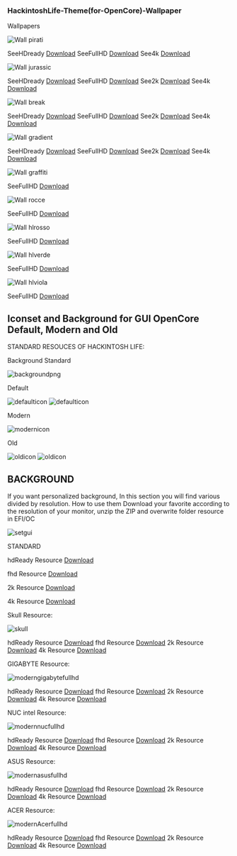 ### HackintoshLife-Theme(for-OpenCore)-Wallpaper

Wallpapers

![Wall pirati](./Screenshot/pirati.png)

SeeHDready [Download](https://github.com/Hackintoshlifeit/OC-Theme-HackintoshLife/blob/master/Wallpaper/hdready/piratihdready.png)
SeeFullHD  [Download](https://github.com/Hackintoshlifeit/OC-Theme-HackintoshLife/blob/master/Wallpaper/Fullhd/piratifullhd.png)
See4k      [Download](https://github.com/Hackintoshlifeit/OC-Theme-HackintoshLife/blob/master/Wallpaper/4k/pirati4k.png)

![Wall jurassic](./Screenshot/jurassic.png)

SeeHDready [Download](https://github.com/Hackintoshlifeit/OC-Theme-HackintoshLife/blob/master/Wallpaper/hdready/jurassichdready.png)
SeeFullHD  [Download](https://github.com/Hackintoshlifeit/OC-Theme-HackintoshLife/blob/master/Wallpaper/Fullhd/jurassicfullhd.png)
See2k      [Download](https://github.com/Hackintoshlifeit/OC-Theme-HackintoshLife/blob/master/Wallpaper/2k/jurassic2k.png)
See4k      [Download](https://github.com/Hackintoshlifeit/OC-Theme-HackintoshLife/blob/master/Wallpaper/4k/jurassic4k.png)

![Wall break](./Screenshot/break.png)

SeeHDready [Download](https://github.com/Hackintoshlifeit/OC-Theme-HackintoshLife/blob/master/Wallpaper/hdready/coffehdready.png)
SeeFullHD  [Download](https://github.com/Hackintoshlifeit/OC-Theme-HackintoshLife/blob/master/Wallpaper/Fullhd/coffefullhd.png)
See2k      [Download](https://github.com/Hackintoshlifeit/OC-Theme-HackintoshLife/blob/master/Wallpaper/2k/coffe2k.png)
See4k      [Download](https://github.com/Hackintoshlifeit/OC-Theme-HackintoshLife/blob/master/Wallpaper/4k/coffe4k.png)

![Wall gradient](./Screenshot/gradient.png)

SeeHDready [Download](https://github.com/Hackintoshlifeit/OC-Theme-HackintoshLife/blob/master/Wallpaper/hdready/gradientehdready.png)
SeeFullHD  [Download](https://github.com/Hackintoshlifeit/OC-Theme-HackintoshLife/blob/master/Wallpaper/Fullhd/gradientefullhd.png)
See2k      [Download](https://github.com/Hackintoshlifeit/OC-Theme-HackintoshLife/blob/master/Wallpaper/2k/gradiente2k.png)
See4k      [Download](https://github.com/Hackintoshlifeit/OC-Theme-HackintoshLife/blob/master/Wallpaper/4k/gradiente4k.png)

![Wall graffiti](./Screenshot/graffiti.png)

SeeFullHD  [Download](https://github.com/Hackintoshlifeit/OC-Theme-HackintoshLife/blob/master/Wallpaper/Fullhd/Wallpaper%20Graffiti.png)

![Wall rocce](./Screenshot/rocce.png)

SeeFullHD  [Download](https://github.com/Hackintoshlifeit/OC-Theme-HackintoshLife/blob/master/Wallpaper/Fullhd/fullhdrocce.png)

![Wall hlrosso](./Screenshot/hlrosso.png)

SeeFullHD  [Download](https://github.com/Hackintoshlifeit/OC-Theme-HackintoshLife/blob/master/Wallpaper/Fullhd/Wall%20Red.png)

![Wall hlverde](./Screenshot/hlverde.png)

SeeFullHD  [Download](https://github.com/Hackintoshlifeit/OC-Theme-HackintoshLife/blob/master/Wallpaper/Fullhd/Wall%20Green.png)

![Wall hlviola](./Screenshot/hlviola.png)

SeeFullHD  [Download](https://github.com/Hackintoshlifeit/OC-Theme-HackintoshLife/blob/master/Wallpaper/Fullhd/Wall%20Viola_.png)

## Iconset and Background for GUI OpenCore Default, Modern and Old

STANDARD RESOUCES OF HACKINTOSH LIFE:

Background Standard

![backgroundpng](./Screenshot/backgroundpng.png)

Default 

![defaulticon](./Screenshot/defaulticon.png)
![defaulticon](./Screenshot/defaulticon1.png)

Modern

![modernicon](./Screenshot/modernicon.png)

Old

![oldicon](./Screenshot/oldicon.png)
![oldicon](./Screenshot/oldicon1.png)

## BACKGROUND
If you want personalized background, In this section you will find various divided by resolution.
How to use them Download your favorite according to the resolution of your monitor, 
unzip the ZIP and overwrite folder resource in EFI/OC

![setgui](./Screenshot/setgui.png)

STANDARD

hdReady Resource [Download](https://github.com/Hackintoshlifeit/OC-Theme-HackintoshLife/blob/master/Resources/Resources%20hdready.zip)

fhd     Resource [Download](https://github.com/Hackintoshlifeit/OC-Theme-HackintoshLife/blob/master/Resources/Resources%20fhd.zip)

2k      Resource [Download](https://github.com/Hackintoshlifeit/OC-Theme-HackintoshLife/blob/master/Resources/Resources%202k.zip)

4k      Resource [Download](https://github.com/Hackintoshlifeit/OC-Theme-HackintoshLife/blob/master/Resources/Resources%204k.zip)


Skull Resource:

![skull](./Resources/skull.png)

hdReady Resource [Download](https://github.com/Hackintoshlifeit/OC-Theme-HackintoshLife/blob/master/Resources/Resources_Gigabyte_hdready.zip)
fhd     Resource [Download](https://github.com/Hackintoshlifeit/OC-Theme-HackintoshLife/blob/master/Resources/Resources_Gigabyte_fullhd.zip)
2k      Resource [Download](https://github.com/Hackintoshlifeit/OC-Theme-HackintoshLife/blob/master/Resources/Resources_Gigabyte_2k.zip)
4k      Resource [Download](https://github.com/Hackintoshlifeit/OC-Theme-HackintoshLife/blob/master/Resources/Resources_Gigabyte_4k.zip)


GIGABYTE Resource:

![moderngigabytefullhd](./Resources/moderngigabytefullhd.png)

hdReady Resource [Download](https://github.com/Hackintoshlifeit/OC-Theme-HackintoshLife/blob/master/Resources/Resources_Gigabyte_hdready.zip)
fhd     Resource [Download](https://github.com/Hackintoshlifeit/OC-Theme-HackintoshLife/blob/master/Resources/Resources_Gigabyte_fullhd.zip)
2k      Resource [Download](https://github.com/Hackintoshlifeit/OC-Theme-HackintoshLife/blob/master/Resources/Resources_Gigabyte_2k.zip)
4k      Resource [Download](https://github.com/Hackintoshlifeit/OC-Theme-HackintoshLife/blob/master/Resources/Resources_Gigabyte_4k.zip)


NUC intel Resource:

![modernnucfullhd](./Resources/modernnucfullhd.png)

hdReady Resource [Download](https://github.com/Hackintoshlifeit/OC-Theme-HackintoshLife/blob/master/Resources/Resources_nuc_hdready.zip)
fhd     Resource [Download](https://github.com/Hackintoshlifeit/OC-Theme-HackintoshLife/blob/master/Resources/Resources_nuc_fullhd.zip)
2k      Resource [Download](https://github.com/Hackintoshlifeit/OC-Theme-HackintoshLife/blob/master/Resources/Resources_nuc_2k.zip)
4k      Resource [Download](https://github.com/Hackintoshlifeit/OC-Theme-HackintoshLife/blob/master/Resources/Resources_nuc_4k.zip)


ASUS Resource:

![modernasusfullhd](./Resources/modernasusfullhd.png)

hdReady Resource [Download](https://github.com/Hackintoshlifeit/OC-Theme-HackintoshLife/blob/master/Resources/Resources_Asus_hdready.zip)
fhd     Resource [Download](https://github.com/Hackintoshlifeit/OC-Theme-HackintoshLife/blob/master/Resources/Resources_Asus_fullhd.zip)
2k      Resource [Download](https://github.com/Hackintoshlifeit/OC-Theme-HackintoshLife/blob/master/Resources/Resources_Asus_2k.zip)
4k      Resource [Download](https://github.com/Hackintoshlifeit/OC-Theme-HackintoshLife/blob/master/Resources/Resources_Asus_4k.zip)


ACER Resource:

![modernAcerfullhd](./Resources/modernAcerfullhd.png)

hdReady Resource [Download](https://github.com/Hackintoshlifeit/OC-Theme-HackintoshLife/blob/master/Resources/Resources_Acer_hdready.zip)
fhd     Resource [Download](https://github.com/Hackintoshlifeit/OC-Theme-HackintoshLife/blob/master/Resources/Resources_Acer_fullhd.zip)
2k      Resource [Download](https://github.com/Hackintoshlifeit/OC-Theme-HackintoshLife/blob/master/Resources/Resources_Acer_2k.zip)
4k      Resource [Download](https://github.com/Hackintoshlifeit/OC-Theme-HackintoshLife/blob/master/Resources/Resources_Acer_4k.zip)





